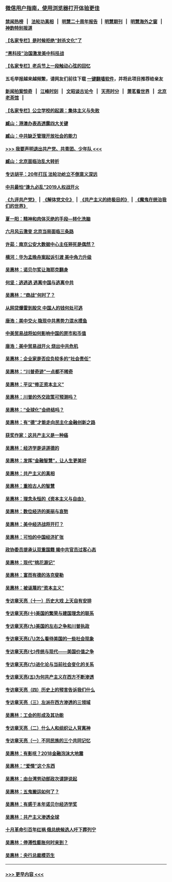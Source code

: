 ### [微信用户指南，使用浏览器打开体验更佳](https://github.com/gfw-breaker/banned-news1/blob/master/indexes/wechat-guide.md?t=0)
#### [禁闻热榜](热点新闻.md?t=0)  &nbsp;&nbsp;|&nbsp;&nbsp; [法轮功真相](https://github.com/gfw-breaker/truth/blob/master/README.md?t=0) &nbsp;&nbsp;|&nbsp;&nbsp; [明慧二十周年报告](https://github.com/gfw-breaker/mh-reports/blob/master/README.md?t=0) &nbsp;&nbsp;|&nbsp;&nbsp;[明慧期刊](https://github.com/gfw-breaker/mh-qikan) &nbsp;&nbsp;|&nbsp;&nbsp; [明慧海外之窗](https://github.com/gfw-breaker/mh-news/blob/master/README.md?t=0) &nbsp;&nbsp;|&nbsp;&nbsp; [神韵特别报道](https://github.com/gfw-breaker/mh-news/blob/master/shenyun.md?t=0)
#### [【名家专栏】是时候拒绝“封杀文化”了](../pages/nsc423/n11814093.md?t=02141102) 
#### [“黑科技”治国激发美中科技战](../pages/nsc423/n11638056.md?t=02141102) 
#### [【名家专栏】老兵节上一段触动心弦的回忆](../pages/nsc423/n11646016.md?t=02141102) 
#### 五毛举报越来越频繁，请网友们前往下载 [一键翻墙软件](https://github.com/gfw-breaker/ssr-accounts)，并将此项目推荐给亲友
#### [新闻拍案惊奇](https://github.com/gfw-breaker/banned-news1/blob/master/pages/link4.md) &nbsp;&nbsp;|&nbsp;&nbsp; [江峰时刻](https://github.com/gfw-breaker/banned-news1/blob/master/pages/link4.md) &nbsp;&nbsp;|&nbsp;&nbsp; [文昭谈古论今](https://github.com/gfw-breaker/banned-news1/blob/master/pages/link4.md) &nbsp;&nbsp;|&nbsp;&nbsp; [天亮时分](https://github.com/gfw-breaker/banned-news1/blob/master/pages/link4.md) &nbsp;&nbsp;|&nbsp;&nbsp; [萧茗看世界](https://github.com/gfw-breaker/banned-news1/blob/master/pages/link4.md) &nbsp;&nbsp;|&nbsp;&nbsp; [北京老茶馆](https://github.com/gfw-breaker/banned-news1/blob/master/pages/link4.md) &nbsp;&nbsp;|&nbsp;&nbsp; 
#### [【名家专栏】公立学校的起源：集体主义与失败](../pages/nsc423/n11601833.md?t=02141102) 
#### [臧山：港澳办表态透露四大关键](../pages/nsc423/n11421628.md?t=02141102) 
#### [臧山：中共缺乏管理开放社会的能力](../pages/nsc423/n11407457.md?t=02141102) 
#### [>>> 我要声明退出共产党、共青团、少年队 <<<](https://github.com/begood0513/goodnews/blob/master/quit/letter.md) 
#### [臧山：北京面临治乱大转折](../pages/nsc423/n11406895.md?t=02141102) 
#### [专访胡平：20年打压 法轮功屹立不倒意义深远](../pages/nsc423/n11398800.md?t=02141102) 
#### [中共最怕“逢九必乱”2019人权战开火](../pages/nsc423/n11385248.md?t=02141102) 
#### [《九评共产党》](https://github.com/begood0513/9ping.md/blob/master/README.md) &nbsp;|&nbsp; [《解体党文化》](../../../../jtdwh.md/blob/master/README.md)  &nbsp;|&nbsp; [《共产主义的终极目的》](../../../../gczydzjmd.md/blob/master/README.md) &nbsp;|&nbsp; [《魔鬼在统治我们的世界》](../../../../mgztzwmdsj.md/blob/master/README.md) 
#### [夏一阳：精神和肉体灭绝的手段—转化洗脑](../pages/nsc423/n11368250.md?t=02141102) 
#### [六月风云激变 北京当局面临三条路](../pages/nsc423/n11313668.md?t=02141102) 
#### [许茹：南京公安大数据中心主任猝死是偶然？](../pages/nsc423/n11064744.md?t=02141102) 
#### [横河：华为孟晚舟案起诉引渡 美中角力升级](../pages/nsc423/n11027230.md?t=02141102) 
#### [吴惠林：诺贝尔奖让海耶克翻身](../pages/nsc423/n10890049.md?t=02141102) 
#### [何坚：逃逃逃 逃离中国与逃离中共](../pages/nsc423/n10592891.md?t=02141102) 
#### [吴惠林：“商战”何时了？](../pages/nsc423/n10573558.md?t=02141102) 
#### [从网贷爆雷到股灾 中国人的钱何处可逃](../pages/nsc423/n10572800.md?t=02141102) 
#### [唐浩：美中交火 隐现中共黑势力混水摸鱼](../pages/nsc423/n10544040.md?t=02141102) 
#### [中美贸易战将如何影响中国的房市和币值](../pages/nsc423/n10543697.md?t=02141102) 
#### [唐浩：美中贸易战开火 烧出中共危机](../pages/nsc423/n10540126.md?t=02141102) 
#### [吴惠林：企业家是否应负较多的“社会责任”](../pages/nsc423/n10535022.md?t=02141102) 
#### [吴惠林：“川普奇迹”一点都不稀奇](../pages/nsc423/n10512808.md?t=02141102) 
#### [吴惠林：平议“修正资本主义”](../pages/nsc423/n10495724.md?t=02141102) 
#### [吴惠林：川普的外交政策可预测吗？](../pages/nsc423/n10462387.md?t=02141102) 
#### [吴惠林：“全球化”会终结吗？](../pages/nsc423/n10452838.md?t=02141102) 
#### [吴惠林：有“德”才能走向民主化金融创新之路](../pages/nsc423/n10432292.md?t=02141102) 
#### [获奖作家：这共产主义是一种癌](../pages/nsc423/n10431541.md?t=02141102) 
#### [吴惠林：经济学是讲道德的](../pages/nsc423/n10398014.md?t=02141102) 
#### [吴惠林：发挥“金融智慧”，让人生更美好](../pages/nsc423/n10375019.md?t=02141102) 
#### [吴惠林：共产主义的真相](../pages/nsc423/n10351394.md?t=02141102) 
#### [吴惠林：重拾古人的智慧](../pages/nsc423/n10337691.md?t=02141102) 
#### [吴惠林：理念永恒的《资本主义与自由》](../pages/nsc423/n10316274.md?t=02141102) 
#### [吴惠林：数位经济的美丽与哀愁](../pages/nsc423/n10292946.md?t=02141102) 
#### [吴惠林：美中经济战将开打？](../pages/nsc423/n10258825.md?t=02141102) 
#### [吴惠林：可怕的中国经济扩张](../pages/nsc423/n10219147.md?t=02141102) 
#### [政协委员提承认双重国籍 揭中共官员过客心态](../pages/nsc423/n10208809.md?t=02141102) 
#### [吴惠林：现代“桃花源记”](../pages/nsc423/n10185234.md?t=02141102) 
#### [吴惠林：富而有德的洛克斐勒](../pages/nsc423/n10142264.md?t=02141102) 
#### [吴惠林：被诬蔑的“资本主义”](../pages/nsc423/n10124816.md?t=02141102) 
#### [专访章天亮（十一）历史大戏 上天自有安排](../pages/nsc423/n10094905.md?t=02141102) 
#### [专访章天亮(十)美国的繁荣与建国理念的联系](../pages/nsc423/n10094899.md?t=02141102) 
#### [专访章天亮(九)美国的左右之争和川普执政](../pages/nsc423/n10094889.md?t=02141102) 
#### [专访章天亮(八)怎么看待美国的一些社会现象](../pages/nsc423/n10094857.md?t=02141102) 
#### [专访章天亮(七)传统与现代——美国价值之争](../pages/nsc423/n10093140.md?t=02141102) 
#### [专访章天亮(六)进化论与当前社会变化的关系](../pages/nsc423/n10092036.md?t=02141102) 
#### [专访章天亮(五)为何共产主义在西方不断渗透](../pages/nsc423/n10083620.md?t=02141102) 
#### [专访章天亮（四）历史上的预言告诉我们什么](../pages/nsc423/n10083606.md?t=02141102) 
#### [专访章天亮（三）左派在西方渗透的三领域](../pages/nsc423/n10081115.md?t=02141102) 
#### [吴惠林：工会的形成及其功能](../pages/nsc423/n10080633.md?t=02141102) 
#### [专访章天亮（二）什么人和组织让人背离神](../pages/nsc423/n10076637.md?t=02141102) 
#### [专访章天亮（一）不同民族的三个共同记忆](../pages/nsc423/n10074188.md?t=02141102) 
#### [吴惠林：有影呒？2018金融泡沫大地震](../pages/nsc423/n10040534.md?t=02141102) 
#### [吴惠林：“爱情”这个东西](../pages/nsc423/n10019423.md?t=02141102) 
#### [吴惠林：由台湾劳动部政次请辞说起](../pages/nsc423/n9979679.md?t=02141102) 
#### [吴惠林：五鬼搬运如何了？](../pages/nsc423/n9925338.md?t=02141102) 
#### [吴惠林：有感于本年诺贝尔经济学奖](../pages/nsc423/n9871883.md?t=02141102) 
#### [吴惠林：共产主义渗透全球](../pages/nsc423/n9812748.md?t=02141102) 
#### [十月革命引百年红祸 俄总统候选人吁下葬列宁](../pages/nsc423/n9810182.md?t=02141102) 
#### [吴惠林：停滞性膨胀何时来到？](../pages/nsc423/n9764136.md?t=02141102) 
#### [吴惠林：央行总裁模范生](../pages/nsc423/n9728134.md?t=02141102) 

----
#### [ >>> 更早内容 <<< ](../indexes/nsc423-earlier.md)
